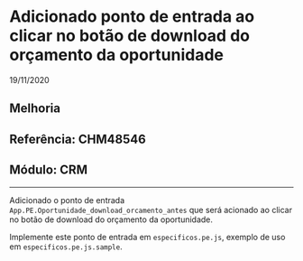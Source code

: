 # Adicionado ponto de entrada ao clicar no botão de download do orçamento da oportunidade
19/11/2020
## Melhoria
## Referência: CHM48546
## Módulo: CRM
***

Adicionado o ponto de entrada `App.PE.Oportunidade_download_orcamento_antes` que será acionado ao clicar no botão de download do orçamento da oportunidade.

Implemente este ponto de entrada em `especificos.pe.js`, exemplo de uso em `especificos.pe.js.sample`.